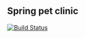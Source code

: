 ## Spring pet clinic 
[![Build Status](https://travis-ci.org/AleksanderBrzozowski/spring-reactive-pet-clinic.svg?branch=master)](https://travis-ci.org/AleksanderBrzozowski/spring-reactive-pet-clinic)